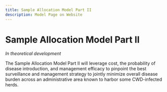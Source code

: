 ```yaml
---
title: Sample Allocation Model Part II
description: Model Page on Website
---
```


# Sample Allocation Model Part II
*In theoretical development*

The Sample Allocation Model Part II will leverage cost, the probability of disease introduction, and management efficacy to pinpoint the best surveillance and management strategy to jointly minimize overall disease burden across an administrative area known to harbor some CWD-infected herds.


